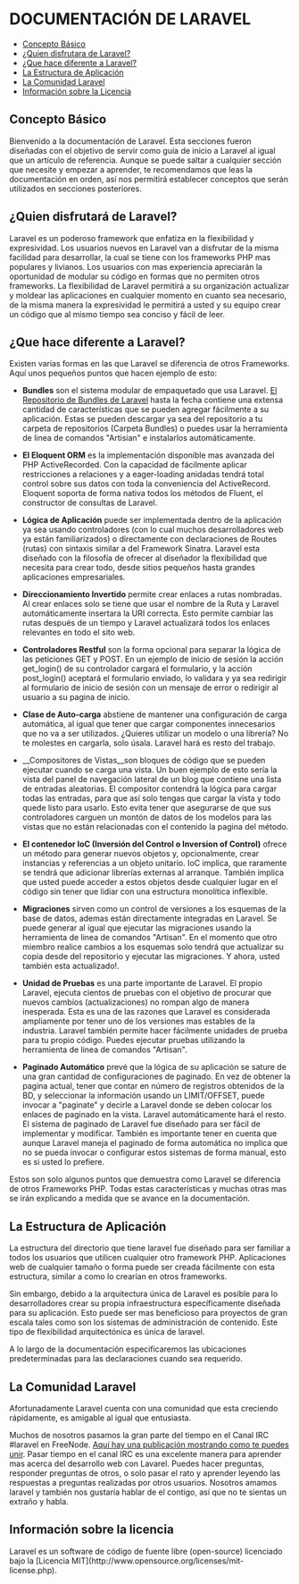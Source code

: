 # DOCUMENTACIÓN DE LARAVEL

+ [Concepto Básico](#concepto)
+ [¿Quien disfrutara de Laravel?](#quien)
+ [¿Que hace diferente a Laravel?](#diferente)
+ [La Estructura de Aplicación ](#estruct)
+ [La Comunidad Laravel](#comunidad)
+ [Información sobre la Licencia ](#licencia)

<h2 id = 'concepto'>Concepto Básico</h2>

Bienvenido a la documentación de Laravel. Esta secciones fueron diseñadas con el objetivo de servir como guía de inicio a Laravel al igual que un artículo de referencia. Aunque se puede saltar a cualquier sección que necesite y empezar a aprender, te recomendamos que leas la documentación en orden, así nos permitirá establecer conceptos que serán utilizados en secciones posteriores.

<h2 id = 'quien'>¿Quien disfrutará de Laravel?</h2>

Laravel es un poderoso framework que enfatiza en la flexibilidad y expresividad. Los usuarios nuevos en Laravel van a disfrutar de la misma facilidad para desarrollar, la cual se tiene con los frameworks PHP mas populares y livianos. Los usuarios con mas experiencia apreciarán la oportunidad de modular su código en formas que no permiten otros frameworks. La flexibilidad de Laravel permitirá a su organización actualizar y moldear las aplicaciones en cualquier momento en cuanto sea necesario, de la misma manera la expresividad le permitirá a usted y su equipo crear un código que al mismo tiempo sea conciso y fácil de leer.

<h2 id = 'diferente'>¿Que hace diferente a Laravel?</h2>

Existen varias formas en las que Laravel se diferencia de otros Frameworks. Aquí unos pequeños puntos que hacen ejemplo de esto:

+ __Bundles__ son el sistema modular de empaquetado que usa Laravel. [El Repositorio de Bundles de Laravel](http://bundles.laravel.com/) hasta la fecha contiene una extensa cantidad de características que se pueden agregar fácilmente a su aplicación. Estas se pueden descargar ya sea del repositorio a tu carpeta de repositorios (Carpeta Bundles) o puedes usar la herramienta de linea de comandos "Artisian" e instalarlos automáticamente.

+ __El Eloquent ORM__ es la implementación disponible mas avanzada del PHP ActiveRecorded. Con la capacidad de fácilmente aplicar restricciones a relaciones y a eager-loading anidadas tendrá total control sobre sus datos con toda la conveniencia del ActiveRecord. Eloquent soporta de forma nativa todos los métodos de Fluent, el constructor de consultas de Laravel.

+ __Lógica de Aplicación__ puede ser implementada dentro de la aplicación ya sea usando controladores (con lo cual muchos desarrolladores web ya están familiarizados) o directamente con declaraciones de Routes (rutas) con sintaxis similar a del Framework Sinatra. Laravel esta diseñado con la filosofía de ofrecer al diseñador la flexibilidad que necesita para crear todo, desde sitios pequeños hasta grandes aplicaciones empresariales.

+ __Direccionamiento Invertido__ permite crear enlaces a rutas nombradas. Al crear enlaces solo se tiene que usar el nombre de la Ruta y Laravel automáticamente insertara la URI correcta. Esto permite cambiar las rutas después de un tiempo y Laravel actualizará todos los enlaces relevantes en todo el sito web.

+ __Controladores Restful__ son la forma opcional para separar la lógica de las peticiones GET y POST. En un ejemplo de inicio de sesión la acción get\_login() de su controlador cargará el formulario, y la acción post\_login() aceptará el formulario enviado,  lo validara y ya sea redirigir al formulario de inicio de sesión con un mensaje de error o redirigir al usuario a su pagina de inicio.

+ __Clase de Auto-carga__ abstiene de mantener una configuración de carga automática, al igual que tener que cargar componentes innecesarios que no va a ser utilizados. ¿Quieres utilizar un modelo o una librería? No te molestes en cargarla, solo úsala. Laravel hará es resto del trabajo.

+ __Compositores de Vistas__son bloques de código que se pueden ejecutar cuando se carga una vista. Un buen ejemplo de esto sería la vista del panel de navegación lateral de un blog que contiene una lista de entradas aleatorias. El compositor contendrá la lógica para cargar todas las entradas, para que así solo tengas que cargar la vista y todo quede listo para usarlo. Esto evita tener que asegurarse de que sus controladores carguen un montón de datos de los modelos para las vistas que no están relacionadas con el contenido la pagina del método.

+ __El contenedor IoC (Inversión del Control o Inversion of Control)__ ofrece un método para generar nuevos objetos y, opcionalmente, crear instancias y referencias a un objeto unitario. IoC implica, que raramente se tendrá que adicionar librerías externas al arranque. También implica que usted puede acceder a estos objetos desde cualquier lugar en el código sin tener que lidiar con una estructura monolítica inflexible.

+ __Migraciones__ sirven como un control de versiones a los esquemas de la base de datos, ademas están directamente integradas en Laravel. Se puede generar al igual que ejecutar las migraciones usando la herramienta de linea de comandos "Artisan". En el momento que otro miembro realice cambios a los esquemas solo tendrá que actualizar su copia desde del repositorio y ejecutar las migraciones. Y ahora, usted también esta actualizado!.

+ __Unidad de Pruebas__ es una parte importante de Laravel. El propio Laravel, ejecuta cientos de pruebas con el objetivo de procurar que nuevos cambios (actualizaciones)  no rompan algo de manera inesperada. Esta es una de las razones que Laravel es considerada ampliamente por tener uno de los versiones mas estables de la industria. Laravel también permite hacer fácilmente unidades de prueba para tu propio código. Puedes ejecutar pruebas utilizando la herramienta de linea de comandos "Artisan".

+ __Paginado Automático__ prevé que la lógica de su aplicación se sature de una gran cantidad de configuraciones de paginado. En vez de obtener la pagina actual,  tener que contar en número de registros obtenidos de la BD,  y seleccionar la información usando un LIMIT/OFFSET, puede invocar a "paginate" y decirle a Laravel donde se deben colocar los enlaces de paginado en la vista. Laravel automáticamente hará el resto. El sistema de paginado de Laravel fue diseñado para ser fácil de implementar y modificar.  También es importante tener en cuenta que aunque Laravel maneja el paginado de forma automática no implica que no se pueda invocar o configurar estos sistemas de forma manual, esto es si usted lo prefiere.

Estos son solo algunos puntos que demuestra como Laravel se diferencia de otros Frameworks PHP. Todas estas características y muchas otras mas se irán explicando a medida que se avance en la documentación.

<h2 id = 'estruct'>La Estructura de Aplicación</h2>
La estructura del directorio que tiene laravel fue diseñado para ser familiar a todos los usuarios que utilicen cualquier otro framework PHP. Aplicaciones web de cualquier tamaño o forma puede ser creada fácilmente con esta estructura, similar a como lo crearían en otros frameworks.

Sin embargo, debido a la arquitectura única de Laravel es posible para lo desarrolladores crear su propia infraestructura específicamente diseñada para su aplicación. Esto puede ser mas beneficioso para proyectos de gran escala tales como son los sistemas de administración de contenido. Este tipo de flexibilidad arquitectónica es única de laravel.

A lo largo de la documentación especificaremos las ubicaciones predeterminadas para las declaraciones cuando sea requerido.

<h2 id = 'comunidad'>La Comunidad Laravel</h2>
Afortunadamente Laravel cuenta con una comunidad que esta creciendo rápidamente, es amigable al igual que entusiasta.

Muchos de nosotros pasamos la gran parte del tiempo en el Canal IRC #laravel en FreeNode. [Aquí hay una publicación mostrando como te puedes unir](http://forums.laravel.com/viewtopic.php?id=671). Pasar tiempo en el canal IRC es una excelente manera para aprender mas acerca del desarrollo web con Lavarel. Puedes hacer preguntas, responder preguntas de otros, o solo pasar el rato y aprender leyendo las respuestas a preguntas realizadas por otros usuarios. Nosotros amamos laravel y también nos gustaría hablar de el contigo, así que no te sientas un extraño y habla.

<h2 id = 'licencia'>Información sobre la licencia</h2>
Laravel es un software de código de fuente libre (open-source) licenciado bajo la [Licencia MIT](http://www.opensource.org/licenses/mit-license.php).